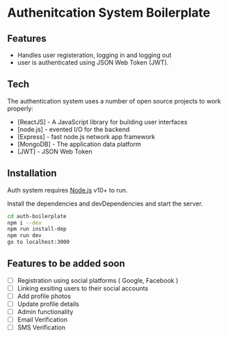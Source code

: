 # Authenitcation System Boilerplate

## Features

- Handles user registeration, logging in and logging out
- user is authenticated using JSON Web Token (JWT).

## Tech

The authentication system uses a number of open source projects to work properly:

- [ReactJS] - A JavaScript library for building user interfaces
- [node.js] - evented I/O for the backend
- [Express] - fast node.js network app framework
- [MongoDB] - The application data platform
- [JWT] - JSON Web Token

## Installation

Auth system requires [Node.js](https://nodejs.org/) v10+ to run.

Install the dependencies and devDependencies and start the server.

```sh
cd auth-boilerplate
npm i --dev
npm run install-dep
npm run dev
go to localhost:3000
```

## Features to be added soon

- [ ] Registration using social platforms ( Google, Facebook )
- [ ] Linking exsiting users to their social accounts
- [ ] Add profile photos
- [ ] Update profile details
- [ ] Admin functionality
- [ ] Email Verification
- [ ] SMS Verification
